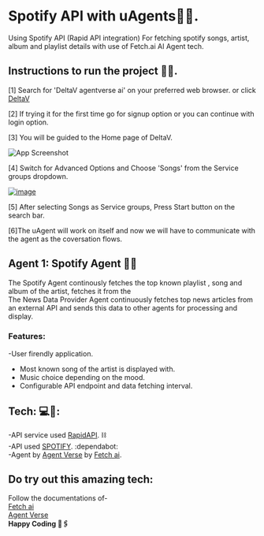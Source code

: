 # Spotify API with uAgents🤖🎵.

Using Spotify API (Rapid API integration) For fetching spotify songs, artist, album and playlist details with use of Fetch.ai AI Agent tech. 


## Instructions to run the project 🚀📰.

[1] Search for 'DeltaV agentverse ai' on your preferred web    browser. or click [DeltaV](https://deltav.agentverse.ai/home)
    


[2] If trying it for the first time go for signup option or you can continue with login option.

[3] You will be guided to the Home page of DeltaV.



![App Screenshot](https://fetch.ai/docs/_next/image?url=%2Fdocs%2F_next%2Fstatic%2Fmedia%2Fdeltav_chat_interface.aed32d95.png&w=3840&q=75)


[4] Switch for Advanced Options and Choose 'Songs' from the Service groups dropdown. 


<a href="https://ibb.co/pzD0Zds"><img src="https://i.ibb.co/cF5gtQp/image.png" alt="image" border="0"></a>


[5] After selecting Songs as Service groups, Press Start button on the search bar.

[6]The uAgent will work on itself and now we will have to communicate with the agent as the coversation flows.

## Agent 1: Spotify Agent 🚀📰
The Spotify Agent continously fetches the top known playlist , song and album of the artist, fetches it from the  
The News Data Provider Agent continuously fetches top news articles from an external API and sends this data to other agents for processing and display.

### Features:
-User firendly application.
- Most known song of the artist is displayed with.
- Music choice depending on the mood.
- Configurable API endpoint and data fetching interval.

## Tech: 💻📂:
-API service used  [RapidAPI](https://rapidapi.com/hub). ⛓ <br>
-API used [SPOTIFY](https://rapidapi.com/Glavier/api/spotify23). :dependabot: <br>
-Agent by [Agent Verse](https://agentverse.ai/) by [Fetch ai](https://fetch.ai/). <br>

## Do try out this amazing tech:
Follow the documentations of-<br>
[Fetch ai](https://fetch.ai/docs)<br>
[Agent Verse](https://fetch.ai/docs/guides/agentverse/creating-a-hosted-agent)<br>
<b>Happy Coding 🤖🖇 </b>